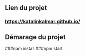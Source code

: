 ## Lien du projet
### https://katalinkalmar.github.io/

## Démarage du projet
###npm install
###npm start

